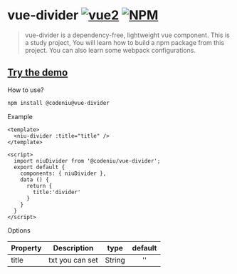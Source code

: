 # vue-divider [![vue2](https://img.shields.io/badge/vue-2.x-brightgreen.svg)](https://vuejs.org/) [![NPM](https://img.shields.io/npm/l/@codeniu/vue-divider)](https://www.npmjs.com/package/@codeniu/vue-divider)

> vue-divider is a dependency-free, lightweight vue component. This is a study project, You will learn how to build a npm package from this project. You can also learn some webpack configurations.

## [Try the demo](todo.com)

How to use?

``` bash
npm install @codeniu@vue-divider
```

Example

``` vue
<template>
  <niu-divider :title="title" />
</template>

<script>
  import niuDivider from '@codeniu/vue-divider';
  export default {
    components: { niuDivider },
    data () {
      return {
        title:'divider'
      }
    }
  }
</script>
```

Options 

|    Property    |    Description   |   type   |	default	|
| -----------------  | ---------------- | :--------: | :----------: |
| title       | txt you can set |String| '' |
